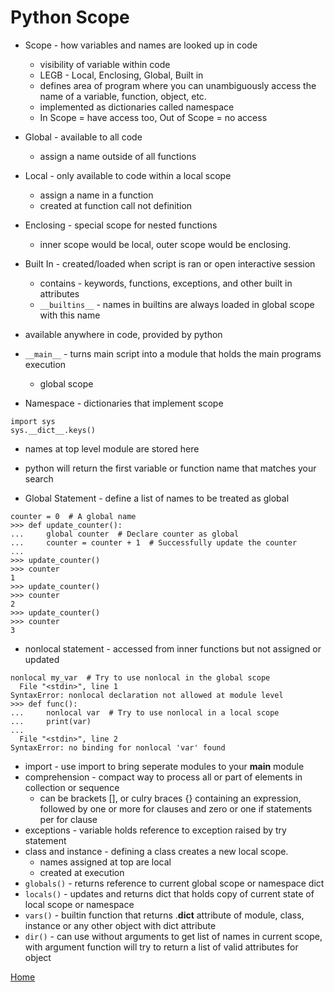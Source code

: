 # Python Scope

- Scope - how variables and names are looked up in code
    - visibility of variable within code
    - LEGB - Local, Enclosing, Global, Built in
    - defines area of program where you can unambiguously access the name of a variable, function, object, etc.
    - implemented as dictionaries called namespace
    - In Scope = have access too, Out of Scope = no access

- Global - available to all code
    - assign a name outside of all functions
- Local - only available to code within a local scope
    - assign a name in a function
    - created at function call not definition
- Enclosing - special scope for nested functions
    - inner scope would be local, outer scope would be enclosing.
- Built In - created/loaded when script is ran or open interactive session
    - contains - keywords, functions, exceptions, and other built in attributes
    - `__builtins__` - names in builtins are always loaded in global scope with this name
- available anywhere in code, provided by python
- `__main__` - turns main script into a module that holds the main programs execution 
    - global scope


- Namespace - dictionaries that implement scope 

```
import sys
sys.__dict__.keys()
```

  - names at top level module are stored here
  - python will return the first variable or function name that matches your search

- Global Statement - define a list of names to be treated as global

```
counter = 0  # A global name
>>> def update_counter():
...     global counter  # Declare counter as global
...     counter = counter + 1  # Successfully update the counter
...
>>> update_counter()
>>> counter
1
>>> update_counter()
>>> counter
2
>>> update_counter()
>>> counter
3
```
- nonlocal statement - accessed from inner functions but not assigned or updated

```
nonlocal my_var  # Try to use nonlocal in the global scope
  File "<stdin>", line 1
SyntaxError: nonlocal declaration not allowed at module level
>>> def func():
...     nonlocal var  # Try to use nonlocal in a local scope
...     print(var)
...
  File "<stdin>", line 2
SyntaxError: no binding for nonlocal 'var' found
```

- import - use import to bring seperate modules to your __main__ module
- comprehension - compact way to process all or part of elements in collection or sequence
    - can be brackets [], or culry braces {} containing an expression, followed by one or more for clauses and zero or one if statements per for clause
- exceptions - variable holds reference to exception raised by try statement
- class and instance - defining a class creates a new local scope.
    - names assigned at top are local
    - created at execution
- `globals()` - returns reference to current global scope or namespace dict
- `locals()` - updates and returns dict that holds copy of current state of local scope or namespace
- `vars()` - builtin function that returns .__dict__ attribute of module, class, instance or any other object with dict attribute
- `dir()` - can use without arguments to get list of names in current scope, with argument function will try to return a list of valid attributes for object


[Home](../README.md)